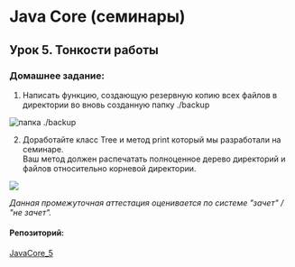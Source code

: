 # Java Core (семинары)
## Урок 5. Тонкости работы

### Домашнее задание:

1. Написать функцию, создающую резервную копию всех файлов в директории во вновь созданную папку ./backup

![папка ./backup](https://i.ibb.co/kgkFrnh/javacore-backup-hw.jpg)

2. Доработайте класс Tree и метод print который мы разработали на семинаре.<br> Ваш метод должен распечатать полноценное дерево директорий и файлов относительно корневой директории.

![](https://i.ibb.co/PjnCzjp/javacore-tree-hw.jpg)

*Данная промежуточная аттестация оценивается по системе "зачет" / "не зачет".*

#### Репозиторий: 
[JavaCore_5](https://github.com/stanislavfor/JavaCore_5)